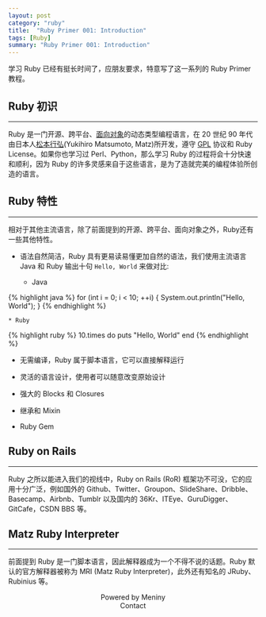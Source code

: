 ```yaml
---
layout: post
category: "ruby"
title:  "Ruby Primer 001: Introduction"
tags: [Ruby]
summary: "Ruby Primer 001: Introduction"
---
```

学习 Ruby 已经有挺长时间了，应朋友要求，特意写了这一系列的 Ruby Primer 教程。

## Ruby 初识

***

Ruby 是一门开源、跨平台、[面向对象](http://baike.baidu.com/view/249254.htm)的动态类型编程语言，在 20 世纪 90 年代由日本人[松本行弘](http://baike.baidu.com/view/2978133.htm)(Yukihiro Matsumoto, Matz)所开发，遵守 [GPL](http://baike.baidu.com/view/130692.htm) 协议和 Ruby License。如果你也学习过 Perl、Python，那么学习 Ruby 的过程将会十分快速和顺利，因为 Ruby 的许多灵感来自于这些语言，是为了造就完美的编程体验所创造的语言。

## Ruby 特性

***

相对于其他主流语言，除了前面提到的开源、跨平台、面向对象之外，Ruby还有一些其他特性。

* 语法自然简洁，Ruby 具有更易读易懂更加自然的语法，我们使用主流语言 Java 和 Ruby 输出十句 `Hello, World` 来做对比:

	*  Java
 
{% highlight java %}
for (int i = 0; i < 10; ++i) {
	System.out.println("Hello, World");
}
{% endhighlight %}

	* Ruby

{% highlight ruby %}
10.times do
	puts "Hello, World"
end
{% endhighlight %}
	
* 无需编译，Ruby 属于脚本语言，它可以直接解释运行

* 灵活的语言设计，使用者可以随意改变原始设计

* 强大的 Blocks 和 Closures

* 继承和 Mixin

* Ruby Gem

## Ruby on Rails

***

Ruby 之所以能进入我们的视线中，Ruby on Rails (RoR) 框架功不可没，它的应用十分广泛，例如国外的 Github、Twitter、Groupon、SlideShare、Dribble、Basecamp、Airbnb、Tumblr 以及国内的 36Kr、ITEye、GuruDigger、GitCafe，CSDN BBS 等。

## Matz Ruby Interpreter

***

前面提到 Ruby 是一门脚本语言，因此解释器成为一个不得不说的话题。Ruby 默认的官方解释器被称为 MRI (Matz Ruby Interpreter)，此外还有知名的 JRuby、Rubinius 等。

<center>Powered by Meniny</center>
<center>Contact <Meniny@qq.com></center>


